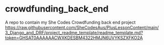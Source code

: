 # crowdfunding_back_end
A repo to contain my She Codes Crowdfunding back end project
https://raw.githubusercontent.com/SheCodesAus/PlusLessonContent/main/3_Django_and_DRF/project_readme_template/readme_template.md?token=GHSAT0AAAAAACWXKDESBM4322HMJN6UVYKSZXFKO2A
